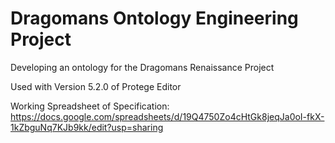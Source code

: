 # Dragomans Ontology Engineering Project

Developing an ontology for the Dragomans Renaissance Project

Used with Version 5.2.0 of Protege Editor

Working Spreadsheet of Specification: https://docs.google.com/spreadsheets/d/19Q4750Zo4cHtGk8jeqJa0oI-fkX-1kZbguNq7KJb9kk/edit?usp=sharing
